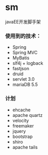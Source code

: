 sm
==

javaEE开发脚手架

### 使用到的技术：
* Spring
* Spring MVC
* MyBatis
* slf4j + logback
* fastjson
* druid
* servlet 3.0
* mariaDB 5.5
### 计划
* ehcache 
* apache quartz
* velocity
* freemaker
* jquery
* bootstrap
* shiro
* apache tails


